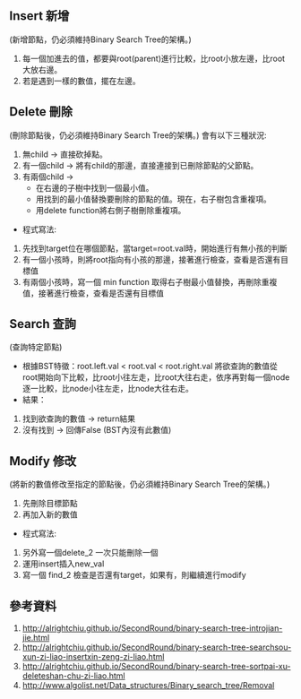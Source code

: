Insert 新增 
---------------------------
(新增節點，仍必須維持Binary Search Tree的架構。)
1. 每一個加進去的值，都要與root(parent)進行比較，比root小放左邊，比root大放右邊。
2. 若是遇到一樣的數值，擺在左邊。


Delete 刪除  
---------------------------
(刪除節點後，仍必須維持Binary Search Tree的架構。)
會有以下三種狀況:
1. 無child → 直接砍掉點。
2. 有一個child → 將有child的那邊，直接連接到已刪除節點的父節點。
3. 有兩個child →
    * 在右邊的子樹中找到一個最小值。
    * 用找到的最小值替換要刪除的節點的值。現在，右子樹包含重複項。
    * 用delete function將右側子樹刪除重複項。
* 程式寫法:
1. 先找到target位在哪個節點，當target=root.val時，開始進行有無小孩的判斷
2. 有一個小孩時，則將root指向有小孩的那邊，接著進行檢查，查看是否還有目標值
3. 有兩個小孩時，寫一個 min function 取得右子樹最小值替換，再刪除重複值，接著進行檢查，查看是否還有目標值

Search 查詢 
---------------------------
(查詢特定節點)
* 根據BST特徵：root.left.val < root.val < root.right.val
將欲查詢的數值從root開始向下比較，比root小往左走，比root大往右走，依序再對每一個node逐一比較，比node小往左走，比node大往右走。
* 結果：
1. 找到欲查詢的數值 → return結果
2. 沒有找到 → 回傳False (BST內沒有此數值)


Modify 修改
---------------------------
(將新的數值修改至指定的節點後，仍必須維持Binary Search Tree的架構。)
1. 先刪除目標節點
2. 再加入新的數值
* 程式寫法:
1. 另外寫一個delete_2 一次只能刪除一個
2. 運用insert插入new_val
3. 寫一個 find_2 檢查是否還有target，如果有，則繼續進行modify


參考資料
---------------------------
1. http://alrightchiu.github.io/SecondRound/binary-search-tree-introjian-jie.html
2.	http://alrightchiu.github.io/SecondRound/binary-search-tree-searchsou-xun-zi-liao-insertxin-zeng-zi-liao.html
3.	http://alrightchiu.github.io/SecondRound/binary-search-tree-sortpai-xu-deleteshan-chu-zi-liao.html
4.	http://www.algolist.net/Data_structures/Binary_search_tree/Removal

